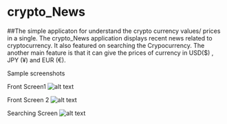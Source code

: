 # crypto_News

##The simple applicaton for understand the crypto currency values/ prices in a single. The crypto_News application displays recent news related to cryptocurrency. 
It also featured on searching the Crypocurrency. The another main feature is that it can give the prices of currency in USD($) , JPY (¥) and EUR (€).

Sample screenshots

Front Screen1
![alt text](http://example.com/image.png "Main Screen")

Front Screen 2
![alt text](http://example.com/image.png "News")

Searching Screen
![alt text](http://example.com/image.png "Searching screen ")
